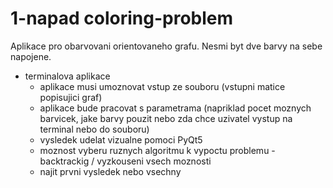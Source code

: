 # 1-napad coloring-problem
Aplikace pro obarvovani orientovaneho grafu. Nesmi byt dve barvy na sebe napojene.

* terminalova aplikace 
  * aplikace musi umoznovat vstup ze souboru (vstupni matice popisujici graf)
  * aplikace bude pracovat s parametrama (napriklad pocet moznych barvicek, jake barvy pouzit nebo zda chce uzivatel vystup na terminal nebo do souboru)
  * vysledek udelat vizualne pomoci PyQt5
  * moznost vyberu ruznych algoritmu k vypoctu problemu - backtrackig / vyzkouseni vsech moznosti
  * najit prvni vysledek nebo vsechny

